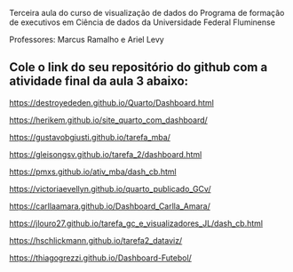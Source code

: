 Terceira aula do curso de visualização de dados do Programa de formação de executivos em Ciência de dados da Universidade Federal Fluminense

Professores: Marcus Ramalho e Ariel Levy

## Cole o link do seu repositório do github com a atividade final da aula 3 abaixo:

https://destroyededen.github.io/Quarto/Dashboard.html

https://herikem.github.io/site_quarto_com_dashboard/

https://gustavobgiusti.github.io/tarefa_mba/

https://gleisongsv.github.io/tarefa_2/dashboard.html

https://pmxs.github.io/ativ_mba/dash_cb.html

https://victoriaevellyn.github.io/quarto_publicado_GCv/

https://carllaamara.github.io/Dashboard_Carlla_Amara/

https://jlouro27.github.io/tarefa_gc_e_visualizadores_JL/dash_cb.html

https://hschlickmann.github.io/tarefa2_dataviz/

https://thiagogrezzi.github.io/Dashboard-Futebol/
